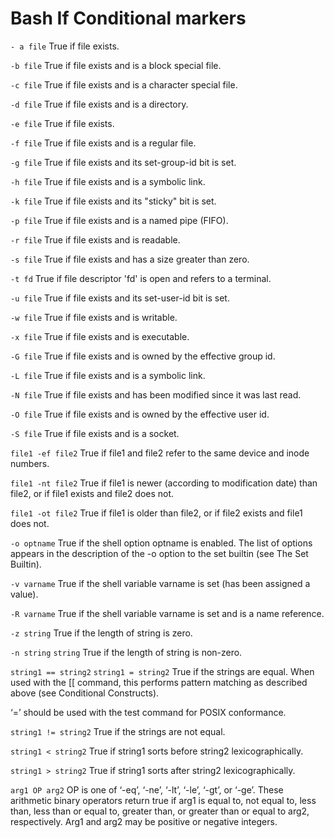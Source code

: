 # Bash If Conditional markers

`- a file`
True if file exists.

`-b file`
True if file exists and is a block special file.

`-c file`
True if file exists and is a character special file.

`-d file`
True if file exists and is a directory.

`-e file`
True if file exists.

`-f file`
True if file exists and is a regular file.

`-g file`
True if file exists and its set-group-id bit is set.

`-h file`
True if file exists and is a symbolic link.

`-k file`
True if file exists and its "sticky" bit is set.

`-p file`
True if file exists and is a named pipe (FIFO).

`-r file`
True if file exists and is readable.

`-s file`
True if file exists and has a size greater than zero.

`-t fd`
True if file descriptor 'fd' is open and refers to a terminal.

`-u file`
True if file exists and its set-user-id bit is set.

`-w file`
True if file exists and is writable.

`-x file`
True if file exists and is executable.

`-G file`
True if file exists and is owned by the effective group id.

`-L file`
True if file exists and is a symbolic link.

`-N file`
True if file exists and has been modified since it was last read.

`-O file`
True if file exists and is owned by the effective user id.

`-S file`
True if file exists and is a socket.

`file1 -ef file2`
True if file1 and file2 refer to the same device and inode numbers.

`file1 -nt file2`
True if file1 is newer (according to modification date) than file2, or if file1 exists and file2 does not.

`file1 -ot file2`
True if file1 is older than file2, or if file2 exists and file1 does not.

`-o optname`
True if the shell option optname is enabled. The list of options appears in the description of the -o option to the set builtin (see The Set Builtin).

`-v varname`
True if the shell variable varname is set (has been assigned a value).

`-R varname`
True if the shell variable varname is set and is a name reference.

`-z string`
True if the length of string is zero.

`-n string`
`string`
True if the length of string is non-zero.

`string1 == string2`
`string1 = string2`
True if the strings are equal. When used with the [[ command, this performs pattern matching as described above (see Conditional Constructs).

‘=’ should be used with the test command for POSIX conformance.

`string1 != string2`
True if the strings are not equal.

`string1 < string2`
True if string1 sorts before string2 lexicographically.

`string1 > string2`
True if string1 sorts after string2 lexicographically.

`arg1 OP arg2`
OP is one of ‘-eq’, ‘-ne’, ‘-lt’, ‘-le’, ‘-gt’, or ‘-ge’. These arithmetic binary operators return true if arg1 is equal to, not equal to, less than, less than or equal to, greater than, or greater than or equal to arg2, respectively. Arg1 and arg2 may be positive or negative integers.

